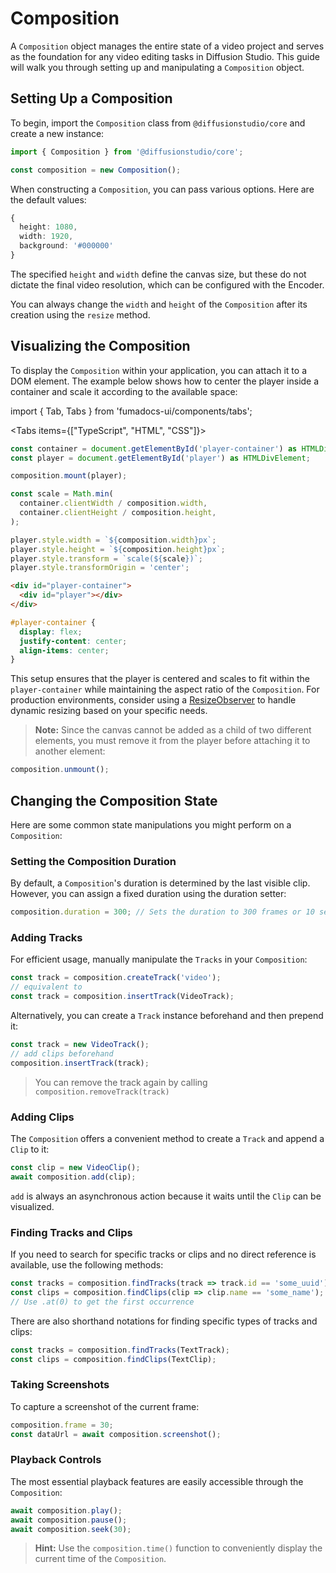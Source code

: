 # Composition

A `Composition` object manages the entire state of a video project and serves as the foundation for any video editing tasks in Diffusion Studio. This guide will walk you through setting up and manipulating a `Composition` object.

## Setting Up a Composition

To begin, import the `Composition` class from `@diffusionstudio/core` and create a new instance:

```typescript
import { Composition } from '@diffusionstudio/core';

const composition = new Composition();
```

When constructing a `Composition`, you can pass various options. Here are the default values:

```typescript
{
  height: 1080,
  width: 1920,
  background: '#000000'
}
```

The specified `height` and `width` define the canvas size, but these do not dictate the final video resolution, which can be configured with the Encoder. 

You can always change the `width` and `height` of the `Composition` after its creation using the `resize` method.

## Visualizing the Composition

To display the `Composition` within your application, you can attach it to a DOM element. The example below shows how to center the player inside a container and scale it according to the available space:

import { Tab, Tabs } from 'fumadocs-ui/components/tabs';

<Tabs items={["TypeScript", "HTML", "CSS"]}>
```typescript tab="TypeScript"
const container = document.getElementById('player-container') as HTMLDivElement;
const player = document.getElementById('player') as HTMLDivElement;

composition.mount(player);

const scale = Math.min(
  container.clientWidth / composition.width,
  container.clientHeight / composition.height,
);

player.style.width = `${composition.width}px`;
player.style.height = `${composition.height}px`;
player.style.transform = `scale(${scale})`;
player.style.transformOrigin = 'center';
```

```html tab="HTML"
<div id="player-container">
  <div id="player"></div>
</div>
```

```css tab="CSS"
#player-container {
  display: flex;
  justify-content: center;
  align-items: center;
}
```
</Tabs>

This setup ensures that the player is centered and scales to fit within the `player-container` while maintaining the aspect ratio of the `Composition`. For production environments, consider using a [ResizeObserver](https://developer.mozilla.org/en-US/docs/Web/API/ResizeObserver) to handle dynamic resizing based on your specific needs.

> **Note:** Since the canvas cannot be added as a child of two different elements, you must remove it from the player before attaching it to another element:
```typescript
composition.unmount();
```

## Changing the Composition State

Here are some common state manipulations you might perform on a `Composition`:

### **Setting the Composition Duration**

By default, a `Composition`'s duration is determined by the last visible clip. However, you can assign a fixed duration using the duration setter:

```typescript
composition.duration = 300; // Sets the duration to 300 frames or 10 seconds
```

### **Adding Tracks**

For efficient usage, manually manipulate the `Tracks` in your `Composition`:

```typescript
const track = composition.createTrack('video');
// equivalent to
const track = composition.insertTrack(VideoTrack);
```

Alternatively, you can create a `Track` instance beforehand and then prepend it:

```typescript
const track = new VideoTrack();
// add clips beforehand
composition.insertTrack(track);
```

> You can remove the track again by calling `composition.removeTrack(track)`

### **Adding Clips**

The `Composition` offers a convenient method to create a `Track` and append a `Clip` to it:

```typescript
const clip = new VideoClip();
await composition.add(clip);
```

`add` is always an asynchronous action because it waits until the `Clip` can be visualized.

### **Finding Tracks and Clips**

If you need to search for specific tracks or clips and no direct reference is available, use the following methods:

```typescript
const tracks = composition.findTracks(track => track.id == 'some_uuid'); 
const clips = composition.findClips(clip => clip.name == 'some_name');
// Use .at(0) to get the first occurrence
```

There are also shorthand notations for finding specific types of tracks and clips:

```typescript
const tracks = composition.findTracks(TextTrack);
const clips = composition.findClips(TextClip);
```

### **Taking Screenshots**

To capture a screenshot of the current frame:

```typescript
composition.frame = 30;
const dataUrl = await composition.screenshot();
```

### **Playback Controls**

The most essential playback features are easily accessible through the `Composition`:

```typescript
await composition.play();
await composition.pause();
await composition.seek(30);
```

> **Hint:** Use the `composition.time()` function to conveniently display the current time of the `Composition`.
